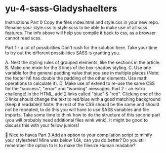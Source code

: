 # yu-4-sass-Gladyshaelters

Instructions
Part 0
Copy the files index.html and style.css in your new repo. Rename your style.css to style.scss to be able to make use of all scss features. The info above will help you compile it back to css, as a browser cannot read scss.

Part 1 - a lot of possibilities
Don't rush for the solution here. Take your time to try out the different possibilities SASS is granting you.

A. Nest the styling rules of grouped elements, like the sections in the article.
B. Make one mixin for the 3 lines of the box-shadow styling.
C. Use one variable for the general padding value that you see in multiple places (Note: the footer h6 has double the padding of the other elements. Use math operations to calculate it).
D. Make use of extend to re-use the same CSS for the "success", "error" and "warning" messages.
Part 2 - an extra challenge!
In the HTML, add 2 links called "blue" & "red".
Clicking one of the 2 links should change the text to red/blue with a good matching background (keep it readable)!
Note: the rest of the CSS should be the same and should not be repeated, to do this you will have to use SASS variables and file imports.
Take some time to think how to do the structure of this second part (you will probably need additional files wink wink). It might be good to discuss this with your fellow juniors!

🌼 Nice to haves
Part 3
Add an option to your compilation script to minify your stylesheet!
Mine was below 1.6k, can you do better? Do you still remember the option to ls to make the filesize Human readable?